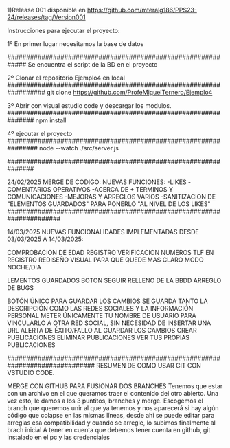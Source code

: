 1)Release 001 disponible en https://github.com/mteralg186/PPS23-24/releases/tag/Version001

Instrucciones para ejecutar el proyecto:

1º En primer lugar necesitamos la base de datos

#############################################################
Se encuentra el script de la BD en el proyecto

2º Clonar el repositorio Ejemplo4 en local 
##################################################################
git clone https://github.com/ProfeMiguelTernero/Ejemplo4

3º Abrir con visual estudio code y descargar los modulos.
###############################################################
npm install

4º ejecutar el proyecto
################################################################
node --watch ./src/server.js

###############################################################

24/02/2025 MERGE DE CODIGO:
NUEVAS FUNCIONES:
-LIKES
-COMENTARIOS OPERATIVOS
-ACERCA DE + TERMINOS Y COMUNICACIONES
-MEJORAS Y ARREGLOS VARIOS
-SANITIZACION DE "ELEMENTOS GUARDADOS" PARA PONERLO "AL  NIVEL DE LOS LIKES"
######################################################################

14/03/2025 NUEVAS FUNCIONALIDADES IMPLEMENTADAS DESDE 03/03/2025 A 14/03/2025:

COMPROBACION DE EDAD REGISTRO
VERIFICACION NUMEROS TLF EN REGISTRO
REDISEÑO VISUAL PARA QUE QUEDE MAS CLARO
MODO NOCHE/DIA

LEMENTOS GUARDADOS
BOTON SEGUIR
RELLENO DE LA BBDD
ARREGLO DE BUGS

BOTÓN ÚNICO PARA GUARDAR LOS CAMBIOS
SE GUARDA TANTO LA DESCRIPCIÓN COMO LAS REDES SOCIALES Y LA INFORMACIÓN PERSONAL
METER ÚNICAMENTE TU NOMBRE DE USUARIO PARA VINCULARLO A OTRA RED SOCIAL, SIN NECESIDAD DE INSERTAR UNA URL
ALERTA DE ÉXITO/FALLO AL GUARDAR LOS CAMBIOS
CREAR PUBLICACIONES
ELIMINAR PUBLICACIONES
VER TUS PROPIAS PUBLICACIONES



###############################################################################
RESUMEN DE COMO USAR GIT CON VSTUDIO CODE.

MERGE CON GITHUB PARA FUSIONAR DOS BRANCHES
Tenemos que estar con un archivo en el que queramos traer el contenido del otro abierto. Una vez esto, le damos a los 3 puntitos, branches y merge. Escogemos el branch que queremos unir al que ya tenemos y nos aparecerá si hay algún código que colapse en las mismas líneas, desde ahi se puede editar para arreglas esa compatibilidad y cuando se arregle, lo subimos finalmente al brach inicial
A tener en cuenta que debemos tener cuenta en github, git instalado en el pc y las credenciales 
